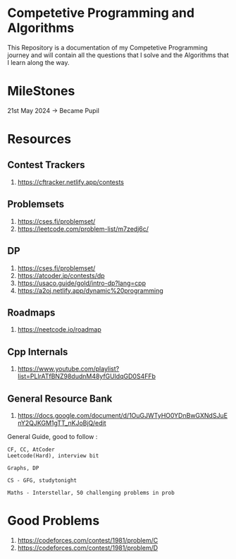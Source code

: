 # Competetive Programming and Algorithms

This Repository is a documentation of my Competetive Programming journey and will contain all the questions that I solve and the Algorithms that I learn along the way. 

# MileStones

21st May 2024 -> Became Pupil

# Resources

## Contest Trackers

1. https://cftracker.netlify.app/contests

## Problemsets

1. https://cses.fi/problemset/
2. https://leetcode.com/problem-list/m7zedj6c/

## DP

1. https://cses.fi/problemset/
2. https://atcoder.jp/contests/dp
3. https://usaco.guide/gold/intro-dp?lang=cpp
4. https://a2oj.netlify.app/dynamic%20programming

## Roadmaps

1. https://neetcode.io/roadmap

## Cpp Internals

1. https://www.youtube.com/playlist?list=PLlrATfBNZ98dudnM48yfGUldqGD0S4FFb

## General Resource Bank

1. https://docs.google.com/document/d/1OuGJWTyHO0YDnBwGXNdSJuEnY2QJKGM1gTT_nKJoBjQ/edit

General Guide, good to follow : 

```
CF, CC, AtCoder
Leetcode(Hard), interview bit

Graphs, DP

CS - GFG, studytonight

Maths - Interstellar, 50 challenging problems in prob
```

# Good Problems

1. https://codeforces.com/contest/1981/problem/C
2. https://codeforces.com/contest/1981/problem/D
